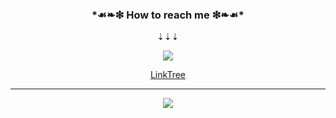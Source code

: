 
<!-- ![header](https://capsule-render.vercel.app/api?type=waving&height=170&color=timeGradient&text=Jiwoo%20Joy%20Kim&fontColor=ffffff&fontSize=25&fontAlign=70&animation=fadeIn)

<h3 align="center">Hi, I make something! ✍🏽🎨🔨🎬🪑🌈 💖👩🏻‍💻🔜</h3>

<br />
 <h3 align="center">✨ Tech stacks ✨</h3>
</--<img src="https://img.shields.io/badge/뱃지의이름-색상코드?style=flat-square&logo=심플아이콘즈의로고이름&logoColor=white"/></a>

<p align="center">• Frontend</p> 
<p align="center">
  <img src="https://img.shields.io/badge/HTML-E34F26?style=flat-square&logo=HTML5&logoColor=white"/>
  <img src="https://img.shields.io/badge/CSS-1572B6?style=flat-square&logo=CSS3&logoColor=white"/>
  <img src="https://img.shields.io/badge/SASS-E58B8B?style=flat-square&logo=SASS&logoColor=white"/>
  <img src="https://img.shields.io/badge/JavaScript-F7DF1E?style=flat-square&logo=JavaScript&logoColor=black"/>
  <img src="https://img.shields.io/badge/React-61DAFB?style=flat-square&logo=React&logoColor=black"/>
  <img src="https://img.shields.io/badge/Redux-764ABC?style=flat-square&logo=Redux&logoColor=black"/>
</p>
<p align="center">• Backend / Database / Deploy</p> 

<p align="center">
  <img src="https://img.shields.io/badge/Node.js-339933?style=flat-square&logo=Node.js&logoColor=white"/>
  <img src="https://img.shields.io/badge/Express-000000?style=flat-square&logo=Express&logoColor=white"/>
  <img src="https://img.shields.io/badge/Sequelize-52B0E7?style=flat-square&logo=Sequelize&logoColor=white"/>
  <img src="https://img.shields.io/badge/MySQL-4479A1?style=flat-square&logo=MySQL&logoColor=white"/>
  <img src="https://img.shields.io/badge/AWS-232F3E?style=flat-square&logo=amazon-aws&logoColor=white"/>
</p>
<p align="center">• I’m currently learning...</p>

<p align="center">
  <img src="https://img.shields.io/badge/TypeScript-1572B6?style=flat-square&logo=TypeScript&logoColor=white"/>
  <img src="https://img.shields.io/badge/Azure-232F3E?style=flat-square&logo=Microsoft-Azure&logoColor=white"/>
</p>
<br />
<p align="center">✷</p>
 -->
<h3 align="center"> *☙❧❇︎ How to reach me ❇︎❧☙* </h3> 
<p align="center"> ⇣⇣⇣</p>
<p align="center">
 <a href="mailto:zuzokim@gmail.com"><img src="https://img.shields.io/badge/gmail-EA4335?style=flat-square&logo=gmail&logoColor=white&link=mailto:zuzokim@gmail.com"/></a>
</p>
<p align="center">
 <a href="https://linktr.ee/zuzokim">LinkTree</a>
</p>




- - -
<p align="center">
<a href="https://hits.seeyoufarm.com"><img src="https://hits.seeyoufarm.com/api/count/incr/badge.svg?url=https%3A%2F%2Fgithub.com%2Fzuzokim%2Fhit-counter&count_bg=%23CBD9C2&title_bg=%23BAC7CB&icon=github.svg&icon_color=%23FDFDFD&title=today&edge_flat=false"/></a>
  </a>
</p>

